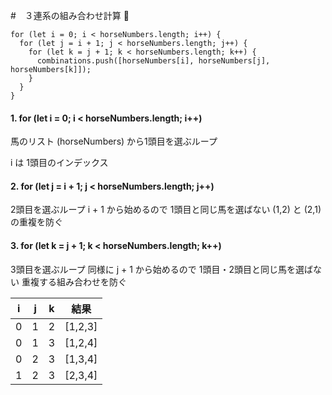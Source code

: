 #　３連系の組み合わせ計算 👋


```
for (let i = 0; i < horseNumbers.length; i++) {
  for (let j = i + 1; j < horseNumbers.length; j++) {
    for (let k = j + 1; k < horseNumbers.length; k++) {
      combinations.push([horseNumbers[i], horseNumbers[j], horseNumbers[k]]);
    }
  }
}

```

#### 1. for (let i = 0; i < horseNumbers.length; i++)
馬のリスト (horseNumbers) から1頭目を選ぶループ

i は 1頭目のインデックス

#### 2. for (let j = i + 1; j < horseNumbers.length; j++)
2頭目を選ぶループ
i + 1 から始めるので
1頭目と同じ馬を選ばない
(1,2) と (2,1) の重複を防ぐ

####  3. for (let k = j + 1; k < horseNumbers.length; k++)
3頭目を選ぶループ
同様に j + 1 から始めるので
1頭目・2頭目と同じ馬を選ばない
重複する組み合わせを防ぐ

| i | j | k | 結果       |
| - | - | - | -------- |
| 0 | 1 | 2 | \[1,2,3] |
| 0 | 1 | 3 | \[1,2,4] |
| 0 | 2 | 3 | \[1,3,4] |
| 1 | 2 | 3 | \[2,3,4] |

